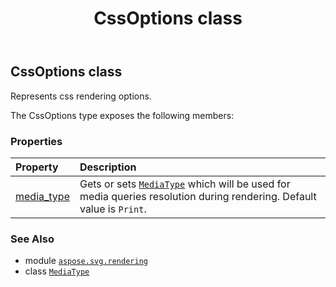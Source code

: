 ﻿---
title: CssOptions class
second_title: Aspose.SVG for Python via .NET API References
description: 
type: docs
weight: 10
url: /python-net/aspose.svg.rendering/cssoptions/
is_root: false
---

## CssOptions class

Represents css rendering options.



The CssOptions type exposes the following members:

### Properties
| Property | Description |
| :- | :- |
| [media_type](/svg/python-net/aspose.svg.rendering/cssoptions/media_type) | Gets or sets [`MediaType`](/svg/python-net/aspose.svg.rendering/mediatype) which will be used for media queries resolution during rendering. Default value is `Print`. |



### See Also
* module [`aspose.svg.rendering`](..)
* class [`MediaType`](/svg/python-net/aspose.svg.rendering/mediatype)
